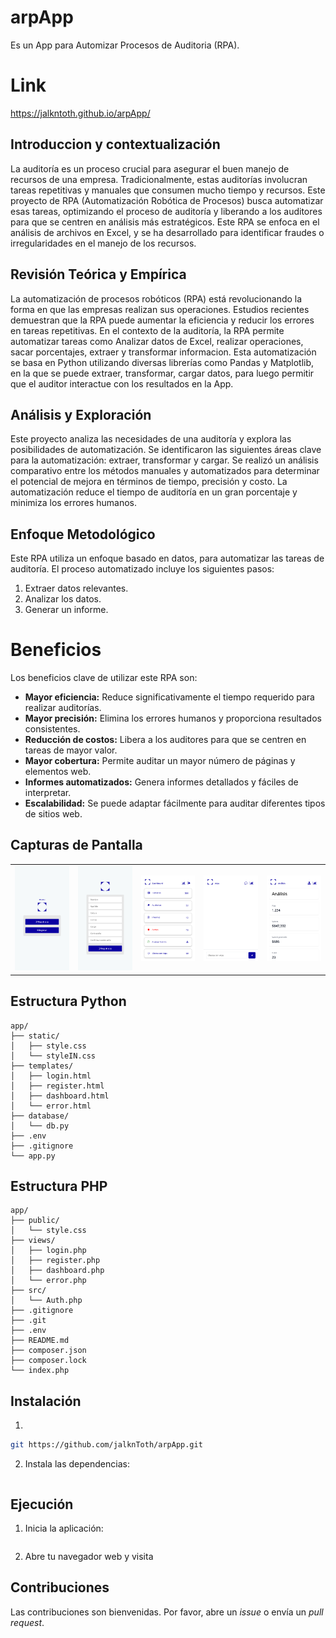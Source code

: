 # arpApp

Es un App para Automizar Procesos de Auditoria (RPA).

# Link

https://jalkntoth.github.io/arpApp/

## Introduccion y contextualización

La auditoría es un proceso crucial para asegurar el buen manejo de recursos de una empresa. Tradicionalmente, estas auditorías involucran tareas repetitivas y manuales que consumen mucho tiempo y recursos.  Este proyecto de RPA (Automatización Robótica de Procesos) busca automatizar esas tareas, optimizando el proceso de auditoría y liberando a los auditores para que se centren en análisis más estratégicos.  Este RPA se enfoca en el análisis de archivos en Excel, y se ha desarrollado para identificar fraudes o irregularidades en el manejo de los recursos.

## Revisión Teórica y Empírica  

La automatización de procesos robóticos (RPA) está revolucionando la forma en que las empresas realizan sus operaciones.  Estudios recientes demuestran que la RPA puede aumentar la eficiencia y reducir los errores en tareas repetitivas.  En el contexto de la auditoría, la RPA permite automatizar tareas como Analizar datos de Excel, realizar operaciones, sacar porcentajes, extraer y transformar informacion.  Esta automatización se basa en Python utilizando diversas librerías como Pandas y Matplotlib, en la que se puede extraer, transformar, cargar datos, para luego permitir que el auditor interactue con los resultados en la App.

## Análisis y Exploración 

Este proyecto analiza las necesidades de una auditoría y explora las posibilidades de automatización.  Se identificaron las siguientes áreas clave para la automatización: extraer, transformar y cargar.  Se realizó un análisis comparativo entre los métodos manuales y automatizados para determinar el potencial de mejora en términos de tiempo, precisión y costo.  La automatización reduce el tiempo de auditoría en un gran porcentaje y minimiza los errores humanos.

## Enfoque Metodológico

Este RPA utiliza un enfoque basado en datos, para automatizar las tareas de auditoría. El proceso automatizado incluye los siguientes pasos:

1. Extraer datos relevantes.
2. Analizar los datos.
3. Generar un informe.

# Beneficios

Los beneficios clave de utilizar este RPA son:

* **Mayor eficiencia:** Reduce significativamente el tiempo requerido para realizar auditorías.
* **Mayor precisión:** Elimina los errores humanos y proporciona resultados consistentes.
* **Reducción de costos:** Libera a los auditores para que se centren en tareas de mayor valor.
* **Mayor cobertura:** Permite auditar un mayor número de páginas y elementos web.
* **Informes automatizados:** Genera informes detallados y fáciles de interpretar.
* **Escalabilidad:** Se puede adaptar fácilmente para auditar diferentes tipos de sitios web.

## Capturas de Pantalla

<table>
  <tr>
    <td><img src="screenshots/login.png" alt="Captura de pantalla 1" width="200px"></td>
    <td><img src="screenshots/register.png" alt="Captura de pantalla 2" width="200px"></td>
    <td><img src="screenshots/dashboard.png" alt="Captura de pantalla 3" width="200px"></td>
    <td><img src="screenshots/chat.png" alt="Captura de pantalla 4" width="200px"></td>
    <td><img src="screenshots/analisis.png" alt="Captura de pantalla 5" width="200px"></td>
  </tr>
</table>

## Estructura Python
```
app/
├── static/             
│   ├── style.css
│   └── styleIN.css
├── templates/          
│   ├── login.html      
│   ├── register.html   
│   ├── dashboard.html  
│   └── error.html      
├── database/          
│   └── db.py          
├── .env               
├── .gitignore        
└── app.py            
```
## Estructura PHP

```
app/
├── public/             
│   └── style.css
├── views/              
│   ├── login.php       
│   ├── register.php    
│   ├── dashboard.php   
│   └── error.php       
├── src/               
│   └── Auth.php            
├── .gitignore           
├── .git                 
├── .env               
├── README.md            
├── composer.json       
├── composer.lock       
└── index.php           
```

## Instalación

1. 

```bash
git https://github.com/jalknToth/arpApp.git
```

2. Instala las dependencias:

```bash

```

## Ejecución

1. Inicia la aplicación:

```bash

```

2. Abre tu navegador web y visita

## Contribuciones

Las contribuciones son bienvenidas. Por favor, abre un *issue* o envía un *pull request*.
